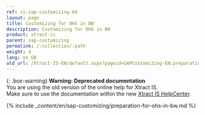 ```yaml
---
ref: xi-sap-customizing-04
layout: page
title: Customizing for OHS in BW
description: Customizing for OHS in BW
product: xtract-is
parent: sap-customizing
permalink: /:collection/:path
weight: 4
lang: en_GB
old_url: /Xtract-IS-EN/default.aspx?pageid=SAPCustomizing-EN:preparation-for-ohs-in-bw
---
```


{: .box-warning}
**Warning: Deprecated documentation** <br>
You are using the old version of the online help for Xtract IS.<br>
Make sure to use the documentation within the new [Xtract IS HelpCenter](https://helpcenter.theobald-software.com/xtract-is/documentation/introduction/).


{% include _content/en/sap-customizing/preparation-for-ohs-in-bw.md  %}
